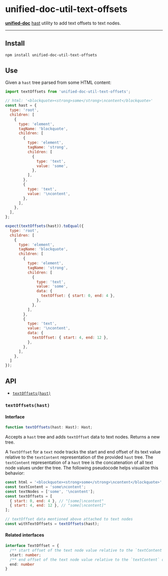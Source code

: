 # unified-doc-util-text-offsets

[**unified-doc**][unified-doc] [hast][] utility to add text offsets to text nodes.

---

## Install

```sh
npm install unified-doc-util-text-offsets
```

## Use

Given a `hast` tree parsed from some HTML content:

```js
import textOffsets from 'unified-doc-util-text-offsets';

// html: '<blockquote><strong>some</strong>\ncontent</blockquote>'
const hast = {
  type: 'root',
  children: [
    {
      type: 'element',
      tagName: 'blockquote',
      children: [
        {
          type: 'element',
          tagName: 'strong',
          children: [
            {
              type: 'text',
              value: 'some',
            },
          ],
        },
        {
          type: 'text',
          value: '\ncontent',
        },
      ],
    },
  ],
};

expect(textOffsets(hast)).toEqual({
  type: 'root',
  children: [
    {
      type: 'element',
      tagName: 'blockquote',
      children: [
        {
          type: 'element',
          tagName: 'strong',
          children: [
            {
              type: 'text',
              value: 'some',
              data: {
                textOffset: { start: 0, end: 4 },
              },
            },
          ],
        },
        {
          type: 'text',
          value: '\ncontent',
          data: {
            textOffset: { start: 4, end: 12 },
          },
        },
      ],
    },
  ]
});
```

## API
- [`textOffsets(hast)`](#textOffsetshast)

### `textOffsets(hast)`
#### Interface
```ts
function textOffsets(hast: Hast): Hast;
```

Accepts a `hast` tree and adds `textOffset` data to text nodes.  Returns a new tree.

A `TextOffset` for a `text` node tracks the start and end offset of its text value relative to the `textContent` representation of the provided `hast` tree.  The `textContent` representation of a `hast` tree is the concatenation of all text node values under the tree.  The following pseudocode helps visualize this behavior:

```js
const html = '<blockquote><strong>some</strong>\ncontent</blockquote>';
const textContent = 'some\ncontent';
const textNodes = ['some', '\ncontent'];
const textOffsets = [
  { start: 0, end: 4 }, // "[some]\ncontent"
  { start: 4, end: 12 }, // "some[\ncontent]"
];

// textOffset data mentioned above attached to text nodes
const withTextOffsets = textOffsets(hast);
```

#### Related interfaces
```ts
interface TextOffset = {
  /** start offset of the text node value relative to the `textContent` of the `hast` tree */
  start: number;
  /** end offset of the text node value relative to the `textContent` of the `hast` tree */
  end: number
}
```

<!-- Definitions -->
[hast]: https://github.com/syntax-tree/hast
[unified-doc]: https://github.com/unified-doc/unified-doc
